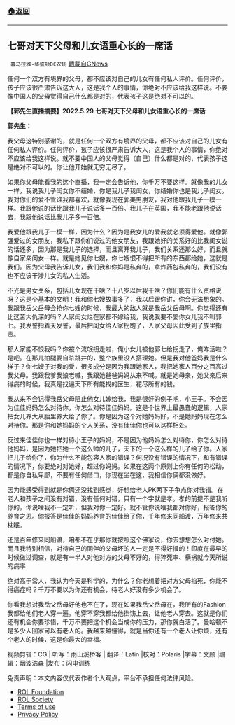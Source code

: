 ###  [:house:返回](README.md)
---


## 七哥对天下父母和儿女语重心长的一席话
` 喜马拉雅-华盛顿DC农场` [轉載自GNews](https://gnews.org/zh-hans/2690640/)

任何一个双方有境界的父母，都不应该对自己的儿女有任何私人评价。任何评价，孩子应该很严肃告诉这大人，这是我个人的事情，你绝对不应该给我这样说。不要像中国人的父母觉得自己什么都是对的，代表孩子这是绝对不可以的。

**【郭先生直播摘要】2022.5.29 七哥对天下父母和儿女语重心长的一席话**
 
**郭先生：**
 
我父母这特别感谢的，就是任何一个双方有境界的父母，都不应该对自己的儿女有任何私人评价。任何评价，孩子应该很严肃告诉大人，这是我个人的事情，你绝对不应该给我这样说。就不要中国人的父母觉得（自己）什么都是对的，代表孩子这是绝对不可以的。你让他开始就无穷无尽了。
 
如果你父母能看我的这个直播，我一定会告诉他，你千万不要这样。就像我的儿女一样，我说我儿子闺女你不结婚，你是我儿子我闺女，你结婚你也是我儿子闺女。我对你们的爱不管谁我都喜欢，就像我现在郭美男朋友，我对他跟我儿子一模一样。我跟他说的话比跟我儿子说话多一百倍。我儿子在英国，我不能老跟他说话去，我跟他说话比我儿子多一百倍。
 
我爱他跟我儿子一模一样，因为什么？因为是我女儿的爱我就必须得爱他。就像郭强爱过的女朋友，我私下跟你们说过的他女朋友，我跟她好的关系好的比我闺女说的话还多，因为那是我儿子的选择，而且离开我儿子，我们关系还那么好，而且就像自家亲闺女一样。就是她见你七嫂，你七嫂恨不得把所有的东西都给她，这就是我们。因为父母我告诉儿女，我们我和你妈是私奔的，拿炸药包私奔的，我们没有也不应该干涉儿女的私人生活。
 
不光是男女关系，包括儿女现在干啥？十八岁以后我干啥？你们能有什么资格说呀？这是个基本的文明！我和你七嫂故事多了，我以后跟你讲，你会无法想象的。我跟我岳父岳母会抢你七嫂的时候，我最大的敌人就是我岳父岳母啊。你觉得还有比这苦大仇深的吗？人家闺女烂在家都不嫁给我，我说我要不娶你女儿我不叫郭七。我发誓指着天发誓，最后把闺女给人家拐跑了，人家父母因此受到了族里指责。
 
那人家能不恨我吗？你被个流氓拐走啦，俺小女儿被他郭七给拐走了，俺咋活啦？是吧。在那儿拍腿要自杀跳井的，整个族里没人搭理她。但是我对他爸妈我是什么样子？你七嫂子对我的爱，很多成分是因为我跟她家人，我把她家人百分之百高过我父母。我跟我爹我娘老喊，我跟她爸爸妈妈从来不喊。就是她母亲，她父亲后来得病的时候，我真是找遍天下所有能找的医生，花尽所有的钱。
 
我从来不会记得我岳父母阻止他女儿嫁给我，我是很好的例子吧，小王子。不会因为佳佳妈妈怎么对待你，你怎么对待佳佳妈妈。这是个世界上最愚蠢的逻辑，人家把女儿养大从胎里养大给了你了。你是因为这个对她妈妈好，不是她妈妈现在怎么对待你。那是你和她妈妈的个人关系，没有佳佳你也可以这样相处。
 
反过来佳佳你也一样对待小王子的妈妈，不是因为他妈妈怎么对待你，你怎么对待他妈妈，是因为她把她一个这么帅的儿子，天下的一个这么样的儿子给了你。人家把儿子给你了，你为什么不能包容人家的错误？何况没有错误的情况下，和有错误的情况下，你要绝对对她好，超过你妈妈。如果在这两个原则上你有任何的松动，都是你自私卑鄙，不要有任何借口，你现在坐在这，我相信你俩都没做好。
 
因为能感受得到就是你俩还没找到感觉，好想给老人PK两下子争点你对我错。在老人和孩子之间没有对错，没有任何对错，只有一个字就是孝。孝的前提不是我听你的，你说啥我不一定听，但我对你一定好。就不管你说啥我都对你好，报答你的养育之恩。你报答是佳佳的妈妈养育的佳佳给了你，千年修来同船渡，万年修来共枕眠。
 
还是百年修来同船渡，咱都不在乎那你就按照这个佛家说，你去想想怎么对付她。而且我特别相信，对待自己的同伴的父母坏的人一定是不得好报的！印度在最早的时候做过调查，就是有一半人对他对方的父母不好的，得猝死率、横祸就今天所说的病率
 
绝对高于常人，我认为今天是科学的，为什么？你老想着把对方父母掐死，你能不得癌症吗？千万不要以为你还有机会，待老人好没有多少机会了。
 
你看我想对我岳父岳母好他也不在了，现在如果我岳父岳母在，我所有的Fashion我都给他们老人穿一遍。他穿不穿我都给他捯饬上去，让他老人穿去。这就是你们还有机会你要珍惜，千万不要把这个机会当成你的压力，那你就白活了。曼哈顿不是多少人回家可以有老人的。我越来越懂得，就是当你还有一个老人让你烦，还有个老人的时候，这是你最大的幸福。

视频剪辑：CG.| 听写：雨山溪桥客 | 翻译：Latin |校对：Polaris |字幕：文顾 |编辑：烟波浩淼 |发布：闪电训练

免责声明：本文内容仅代表作者个人观点，平台不承担任何法律风险。
  
- [ROL Foundation](https://rolfoundation.org/)
- [ROL Society](https://rolsociety.org/)
- [Terms of use](https://gnews.org/terms-of-use-3/)
- [Privacy Policy](https://gnews.org/privacy-policy/)
